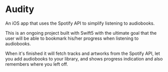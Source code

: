 # Audity
An iOS app that uses the Spotify API to simplify listening to audiobooks. 


This is an ongoing project built with Swift5 with the ultimate goal that the user will be able to bookmark his/her progress when listening to audiobooks. 

When it's finished it will fetch tracks and artworks from the Spotify API, let you add audiobooks to your library, and shows progress indication and also remembers where you left off. 

